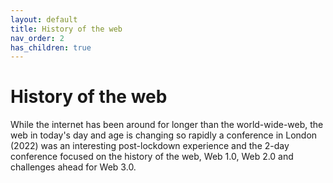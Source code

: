 ```yaml
---
layout: default
title: History of the web
nav_order: 2
has_children: true
---
```



# History of the web

While the internet has been around for longer than the world-wide-web, the web in today's day and age is changing so rapidly a conference in London (2022) was an interesting post-lockdown experience and the 2-day conference focused on the history of the web, Web 1.0, Web 2.0 and challenges ahead for Web 3.0.
